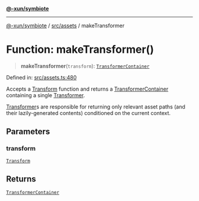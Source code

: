 [**@-xun/symbiote**](../../../README.md)

***

[@-xun/symbiote](../../../README.md) / [src/assets](../README.md) / makeTransformer

# Function: makeTransformer()

> **makeTransformer**(`transform`): [`TransformerContainer`](../type-aliases/TransformerContainer.md)

Defined in: [src/assets.ts:480](https://github.com/Xunnamius/symbiote/blob/3708c142929779cedae6f80fd8d92e8d468daaf9/src/assets.ts#L480)

Accepts a [Transform](../type-aliases/Transform.md) function and returns a
[TransformerContainer](../type-aliases/TransformerContainer.md) containing a single [Transformer](../type-aliases/Transformer.md).

[Transformer](../type-aliases/Transformer.md)s are responsible for returning only relevant asset paths
(and their lazily-generated contents) conditioned on the current context.

## Parameters

### transform

[`Transform`](../type-aliases/Transform.md)

## Returns

[`TransformerContainer`](../type-aliases/TransformerContainer.md)
